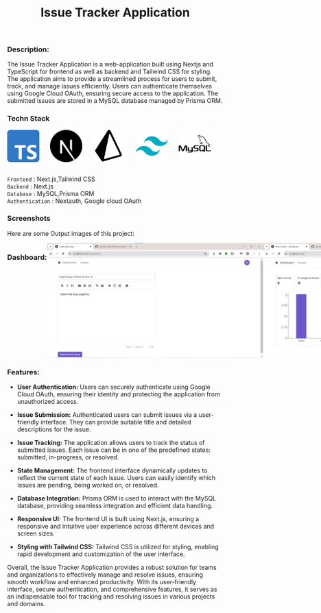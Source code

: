 </p>
<h1 align = 'center'>Issue Tracker Application</h1>
<br>
</p>

### Description:
The Issue Tracker Application is a web-application built using Nextjs and TypeScript for frontend as well as backend and Tailwind CSS for styling. The application aims to provide a streamlined process for users to submit, track, and manage issues efficiently. Users can authenticate themselves using Google Cloud OAuth, ensuring secure access to the application. The submitted issues are stored in a MySQL database managed by Prisma ORM.

### Techn Stack
<div style="display: flex; flex-direction: row;">
<img src="Images/typescript.png" width="75" height="75" style="margin-right: 25px;">
<img src="Images/next-js.svg" width="75" height="75" style="margin-right: 25px;">
<!-- <img src="Images/icons8-nodejs-128.png" width="75" height="75" style="margin-right: 25px;"> -->
<img src="Images/icons8-prisma-orm-100.png" width="75" height="75" style="margin-right: 25px;">
<img src="Images/icons8-tailwind-css-144.png" width="75" height="75" style="margin-right: 25px;">
<img src="Images/icons8-mysql-100.png" width="75" height="75" style="margin-right: 25px;">
</div>
<br>

`Frontend` : Next.js,Tailwind CSS <br>
`Backend` : Next.js <br>
`Database` : MySQL,Prisma ORM <br>
`Authentication` : Nextauth, Google cloud OAuth <br>

### Screenshots
Here are some Output images of this project:

<div style="display: flex; flex-direction: row; padding-bottom: 30">
<h3> Dashboard: </h3>
<img src="Images/Output/Dashboard Image - 1.jpg" width="800" style="margin-right: 50; margin-bottom: 50;">
<img src="Images/Output/Dashboard Output -2.jpg" width="800" style="margin-right: 50; margin-bottom: 50;">
<h3> Issue: </h3>
<img src="Images/Output/Issue Image.jpg" width="800" style="margin-right: 50; margin-bottom: 50;">
<h3> Google Authentication: </h3>
<img src="Images/Output/Authentication.jpg" width="800" style="margin-right: 50; margin-bottom: 50;">
<img src="Images/Output/Google Authentication.jpg" width="800" style="margin-right: 50; margin-bottom: 50;">
</div>

### Features:

- **User Authentication:** Users can securely authenticate using Google Cloud OAuth, ensuring their identity and protecting the application from unauthorized access.

- **Issue Submission:** Authenticated users can submit issues via a user-friendly interface. They can provide suitable title and detailed descriptions for the issue.

- **Issue Tracking:** The application allows users to track the status of submitted issues. Each issue can be in one of the predefined states: submitted, in-progress, or resolved.

- **State Management:** The frontend interface dynamically updates to reflect the current state of each issue. Users can easily identify which issues are pending, being worked on, or resolved.

- **Database Integration:** Prisma ORM is used to interact with the MySQL database, providing seamless integration and efficient data handling.

- **Responsive UI:** The frontend UI is built using Next.js, ensuring a responsive and intuitive user experience across different devices and screen sizes.

- **Styling with Tailwind CSS:** Tailwind CSS is utilized for styling, enabling rapid development and customization of the user interface.


Overall, the Issue Tracker Application provides a robust solution for teams and organizations to effectively manage and resolve issues, ensuring smooth workflow and enhanced productivity. With its user-friendly interface, secure authentication, and comprehensive features, it serves as an indispensable tool for tracking and resolving issues in various projects and domains.

